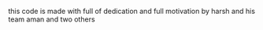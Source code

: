 this code is made with full of dedication and full motivation by harsh and his team aman and two others 
